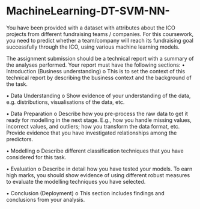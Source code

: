 # MachineLearning-DT-SVM-NN-
You have been provided with a dataset with attributes about the ICO projects from different
fundraising teams / companies. For this coursework, you need to predict whether a
team/company will reach its fundraising goal successfully through the ICO, using
various machine learning models.

The assignment submission should be a technical report with a summary of the analyses
performed. Your report must have the following sections:
• Introduction (Business understanding)
o This is to set the context of this technical report by describing the business
context and the background of the task.

• Data Understanding
o Show evidence of your understanding of the data, e.g. distributions,
visualisations of the data, etc.

• Data Preparation
o Describe how you pre-process the raw data to get it ready for modelling in
the next stage. E.g., how you handle missing values, incorrect values, and
outliers; how you transform the data format, etc. 
Provide evidence that you have investigated relationships among the
predictors.

• Modelling
o Describe different classification techniques that you have considered for
this task.

• Evaluation
o Describe in detail how you have tested your models. To earn high marks,
you should show evidence of using different robust measures to evaluate
the modelling techniques you have selected.

• Conclusion (Deployment)
o This section includes findings and conclusions from your analysis.

